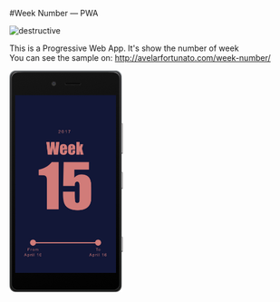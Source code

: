 #Week Number — PWA  

![destructive](https://img.shields.io/badge/Version-v1.0.1-blue.svg?style=flat)

This is a Progressive Web App. It's show the number of week  
You can see the sample on: http://avelarfortunato.com/week-number/

<img src="https://github.com/Avelar/week-number/blob/master/img/week-number-pwa.jpg" width="200" />
